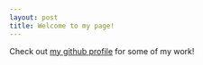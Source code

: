 ```yaml
---
layout: post
title: Welcome to my page!
---
```


Check out [my github profile](https://github.com/wtfjoke) for some of my work!
